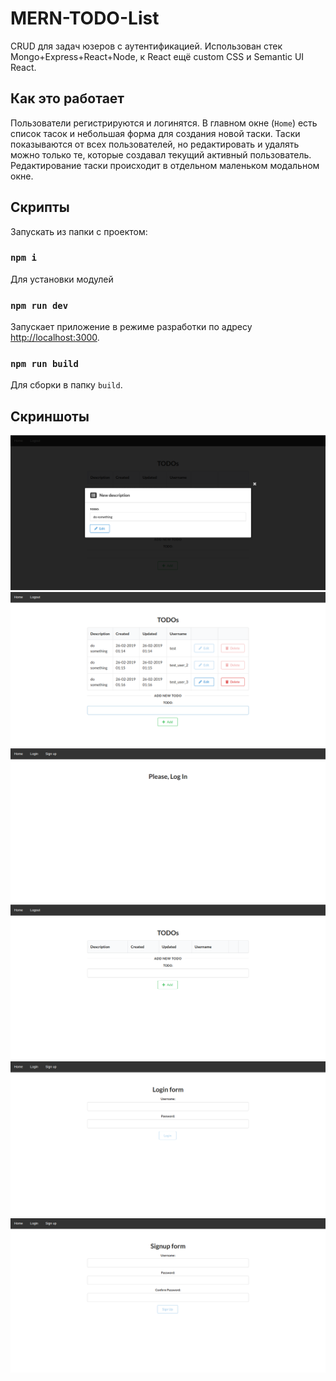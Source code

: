 # MERN-TODO-List

CRUD для задач юзеров с аутентификацией. 
Использован стек Mongo+Express+React+Node, к React ещё custom CSS и Semantic UI React.

## Как это работает
Пользователи регистрируются и логинятся.
В главном окне (`Home`) есть список тасок и небольшая форма для создания новой таски.
Таски показываются от всех пользователей, но редактировать и удалять можно только те, 
которые создавал текущий активный пользователь.
Редактирование таски происходит в отдельном маленьком модальном окне.

## Скрипты
Запускать из папки с проектом:

### `npm i`
Для установки модулей

### `npm run dev`
Запускает приложение в режиме разработки по адресу [http://localhost:3000](http://localhost:3000).

### `npm run build`
Для сборки в папку `build`.

## Скриншоты
![Редактирование таски](screenshots/screenshot_edit.png?raw=true "Редактирование таски")
![Все таски](screenshots/screenshot_home.png?raw=true "Все таски")
![Незалогиненный пользователь](screenshots/screenshot_home_empty.png?raw=true "Незалогиненный пользователь")
![Нет тасок](screenshots/screenshot_home_empty_logged.png?raw=true "Нет тасок")
![Окно логина](screenshots/screenshot_log_in.png?raw=true "Окно логина")
![Окно регистрации](screenshots/screenshot_sign_up.png?raw=true "Окно регистрации")
